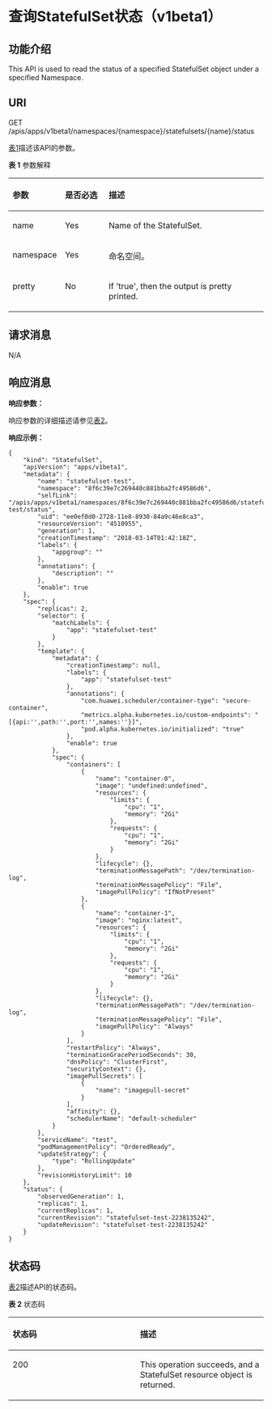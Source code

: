 # 查询StatefulSet状态（v1beta1）<a name="cci_02_0039"></a>

## 功能介绍<a name="zh-cn_topic_0091433691_section27242258"></a>

This API is used to read the status of a specified StatefulSet object under a specified Namespace.

## URI<a name="zh-cn_topic_0091433691_section43853730"></a>

GET /apis/apps/v1beta1/namespaces/\{namespace\}/statefulsets/\{name\}/status

[表1](#zh-cn_topic_0091433691_d0e38842)描述该API的参数。

**表 1**  参数解释

<a name="zh-cn_topic_0091433691_d0e38842"></a>
<table><thead align="left"><tr id="zh-cn_topic_0091433691_row20375378"><th class="cellrowborder" valign="top" width="19.388061193880613%" id="mcps1.2.4.1.1"><p id="zh-cn_topic_0091433691_p65652297517"><a name="zh-cn_topic_0091433691_p65652297517"></a><a name="zh-cn_topic_0091433691_p65652297517"></a>参数</p>
</th>
<th class="cellrowborder" valign="top" width="17.348265173482652%" id="mcps1.2.4.1.2"><p id="zh-cn_topic_0091433691_p165661629135114"><a name="zh-cn_topic_0091433691_p165661629135114"></a><a name="zh-cn_topic_0091433691_p165661629135114"></a>是否必选</p>
</th>
<th class="cellrowborder" valign="top" width="63.26367363263674%" id="mcps1.2.4.1.3"><p id="zh-cn_topic_0091433691_p14567629115114"><a name="zh-cn_topic_0091433691_p14567629115114"></a><a name="zh-cn_topic_0091433691_p14567629115114"></a>描述</p>
</th>
</tr>
</thead>
<tbody><tr id="zh-cn_topic_0091433691_row40697101"><td class="cellrowborder" valign="top" width="19.388061193880613%" headers="mcps1.2.4.1.1 "><p id="zh-cn_topic_0091433691_p8130848"><a name="zh-cn_topic_0091433691_p8130848"></a><a name="zh-cn_topic_0091433691_p8130848"></a>name</p>
</td>
<td class="cellrowborder" valign="top" width="17.348265173482652%" headers="mcps1.2.4.1.2 "><p id="zh-cn_topic_0091433691_p54618989"><a name="zh-cn_topic_0091433691_p54618989"></a><a name="zh-cn_topic_0091433691_p54618989"></a>Yes</p>
</td>
<td class="cellrowborder" valign="top" width="63.26367363263674%" headers="mcps1.2.4.1.3 "><p id="zh-cn_topic_0091433691_p62061978"><a name="zh-cn_topic_0091433691_p62061978"></a><a name="zh-cn_topic_0091433691_p62061978"></a>Name of the StatefulSet.</p>
</td>
</tr>
<tr id="zh-cn_topic_0091433691_row21686892"><td class="cellrowborder" valign="top" width="19.388061193880613%" headers="mcps1.2.4.1.1 "><p id="zh-cn_topic_0091433691_p11807821"><a name="zh-cn_topic_0091433691_p11807821"></a><a name="zh-cn_topic_0091433691_p11807821"></a>namespace</p>
</td>
<td class="cellrowborder" valign="top" width="17.348265173482652%" headers="mcps1.2.4.1.2 "><p id="zh-cn_topic_0091433691_p16909410"><a name="zh-cn_topic_0091433691_p16909410"></a><a name="zh-cn_topic_0091433691_p16909410"></a>Yes</p>
</td>
<td class="cellrowborder" valign="top" width="63.26367363263674%" headers="mcps1.2.4.1.3 "><p id="zh-cn_topic_0079615000_p8332925"><a name="zh-cn_topic_0079615000_p8332925"></a><a name="zh-cn_topic_0079615000_p8332925"></a>命名空间。</p>
</td>
</tr>
<tr id="zh-cn_topic_0091433691_row46037938"><td class="cellrowborder" valign="top" width="19.388061193880613%" headers="mcps1.2.4.1.1 "><p id="zh-cn_topic_0091433691_p38085530"><a name="zh-cn_topic_0091433691_p38085530"></a><a name="zh-cn_topic_0091433691_p38085530"></a>pretty</p>
</td>
<td class="cellrowborder" valign="top" width="17.348265173482652%" headers="mcps1.2.4.1.2 "><p id="zh-cn_topic_0091433691_p65029074"><a name="zh-cn_topic_0091433691_p65029074"></a><a name="zh-cn_topic_0091433691_p65029074"></a>No</p>
</td>
<td class="cellrowborder" valign="top" width="63.26367363263674%" headers="mcps1.2.4.1.3 "><p id="zh-cn_topic_0091433691_p32863618"><a name="zh-cn_topic_0091433691_p32863618"></a><a name="zh-cn_topic_0091433691_p32863618"></a>If 'true', then the output is pretty printed.</p>
</td>
</tr>
</tbody>
</table>

## 请求消息<a name="zh-cn_topic_0091433691_section59139257"></a>

N/A

## 响应消息<a name="zh-cn_topic_0091433691_section62491271"></a>

**响应参数：**

响应参数的详细描述请参见[表2](创建StatefulSet（v1beta1）.md#zh-cn_topic_0091433687_d0e37568)。

**响应示例：**

```
{
    "kind": "StatefulSet", 
    "apiVersion": "apps/v1beta1", 
    "metadata": {
        "name": "statefulset-test", 
        "namespace": "8f6c39e7c269440c881bba2fc49586d6", 
        "selfLink": "/apis/apps/v1beta1/namespaces/8f6c39e7c269440c881bba2fc49586d6/statefulsets/statefulset-test/status", 
        "uid": "ee0ef0d0-2728-11e8-8930-84a9c46e8ca3", 
        "resourceVersion": "4510955", 
        "generation": 1, 
        "creationTimestamp": "2018-03-14T01:42:18Z", 
        "labels": {
            "appgroup": ""
        }, 
        "annotations": {
            "description": ""
        }, 
        "enable": true
    }, 
    "spec": {
        "replicas": 2, 
        "selector": {
            "matchLabels": {
                "app": "statefulset-test"
            }
        }, 
        "template": {
            "metadata": {
                "creationTimestamp": null, 
                "labels": {
                    "app": "statefulset-test"
                }, 
                "annotations": {
                    "com.huawei.scheduler/container-type": "secure-container", 
                    "metrics.alpha.kubernetes.io/custom-endpoints": "[{api:'',path:'',port:'',names:''}]", 
                    "pod.alpha.kubernetes.io/initialized": "true"
                }, 
                "enable": true
            }, 
            "spec": {
                "containers": [
                    {
                        "name": "container-0", 
                        "image": "undefined:undefined", 
                        "resources": {
                            "limits": {
                                "cpu": "1", 
                                "memory": "2Gi"
                            }, 
                            "requests": {
                                "cpu": "1", 
                                "memory": "2Gi"
                            }
                        }, 
                        "lifecycle": {}, 
                        "terminationMessagePath": "/dev/termination-log", 
                        "terminationMessagePolicy": "File", 
                        "imagePullPolicy": "IfNotPresent"
                    }, 
                    {
                        "name": "container-1", 
                        "image": "nginx:latest", 
                        "resources": {
                            "limits": {
                                "cpu": "1", 
                                "memory": "2Gi"
                            }, 
                            "requests": {
                                "cpu": "1", 
                                "memory": "2Gi"
                            }
                        }, 
                        "lifecycle": {}, 
                        "terminationMessagePath": "/dev/termination-log", 
                        "terminationMessagePolicy": "File", 
                        "imagePullPolicy": "Always"
                    }
                ], 
                "restartPolicy": "Always", 
                "terminationGracePeriodSeconds": 30, 
                "dnsPolicy": "ClusterFirst", 
                "securityContext": {}, 
                "imagePullSecrets": [
                    {
                        "name": "imagepull-secret"
                    }
                ], 
                "affinity": {}, 
                "schedulerName": "default-scheduler"
            }
        }, 
        "serviceName": "test", 
        "podManagementPolicy": "OrderedReady", 
        "updateStrategy": {
            "type": "RollingUpdate"
        }, 
        "revisionHistoryLimit": 10
    }, 
    "status": {
        "observedGeneration": 1, 
        "replicas": 1, 
        "currentReplicas": 1, 
        "currentRevision": "statefulset-test-2238135242", 
        "updateRevision": "statefulset-test-2238135242"
    }
}
```

## 状态码<a name="zh-cn_topic_0091433691_section25550533"></a>

[表2](#zh-cn_topic_0091433691_d0e38919)描述API的状态码。

**表 2**  状态码

<a name="zh-cn_topic_0091433691_d0e38919"></a>
<table><thead align="left"><tr id="zh-cn_topic_0091433691_row25379235"><th class="cellrowborder" valign="top" width="50%" id="mcps1.2.3.1.1"><p id="zh-cn_topic_0091433691_p42452127"><a name="zh-cn_topic_0091433691_p42452127"></a><a name="zh-cn_topic_0091433691_p42452127"></a>状态码</p>
</th>
<th class="cellrowborder" valign="top" width="50%" id="mcps1.2.3.1.2"><p id="zh-cn_topic_0091433691_p16070288"><a name="zh-cn_topic_0091433691_p16070288"></a><a name="zh-cn_topic_0091433691_p16070288"></a>描述</p>
</th>
</tr>
</thead>
<tbody><tr id="zh-cn_topic_0091433691_row26624990"><td class="cellrowborder" valign="top" width="50%" headers="mcps1.2.3.1.1 "><p id="zh-cn_topic_0091433691_p9140592"><a name="zh-cn_topic_0091433691_p9140592"></a><a name="zh-cn_topic_0091433691_p9140592"></a>200</p>
</td>
<td class="cellrowborder" valign="top" width="50%" headers="mcps1.2.3.1.2 "><p id="zh-cn_topic_0091433691_p2190511"><a name="zh-cn_topic_0091433691_p2190511"></a><a name="zh-cn_topic_0091433691_p2190511"></a>This operation succeeds, and a StatefulSet resource object is returned.</p>
</td>
</tr>
</tbody>
</table>

